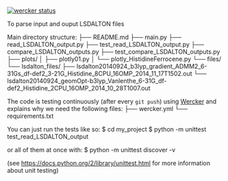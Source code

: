 [![wercker status](https://app.wercker.com/status/723dc9ae58f0940dcdab0d2379126fa9/m "wercker status")](https://app.wercker.com/project/bykey/723dc9ae58f0940dcdab0d2379126fa9)

To parse input and ouput LSDALTON files 



Main directory structure:
├── README.md
├── main.py
├── read_LSDALTON_output.py
├── test_read_LSDALTON_output.py
├── compare_LSDALTON_outputs.py
├── test_compare_LSDALTON_outputs.py
├── plots/
│   ├── plotly01.py
│   └── plotly_HistidineFerrocene.py
└── files/
    └── lsdalton_files/
        ├── lsdalton20140924_b3lyp_gradient_ADMM2_6-31Gs_df-def2_3-21G_Histidine_8CPU_16OMP_2014_11_17T1502.out
        └── lsdalton20140924_geomOpt-b3lyp_Vanlenthe_6-31G_df-def2_Histidine_2CPU_16OMP_2014_10_28T1007.out


The code is testing continuously (after every `git push`) using [Wercker](http://wercker.com/) and explains why we need the following files:
├── wercker.yml
└── requirements.txt

You can just run the tests like so:
$ cd my_project
$ python -m unittest test_read_LSDALTON_output

or all of them at once with:
$ python -m unittest discover -v

(see https://docs.python.org/2/library/unittest.html for more information about unit testing)